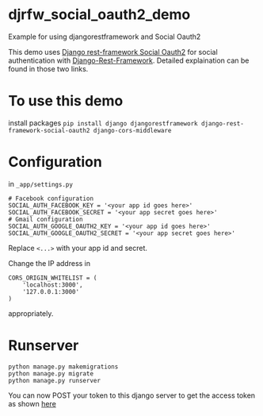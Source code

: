 # djrfw_social_oauth2_demo
Example for using djangorestframework and Social Oauth2

This demo uses [Django rest-framework Social Oauth2](https://github.com/RealmTeam/django-rest-framework-social-oauth2) for social authentication with [Django-Rest-Framework](http://www.django-rest-framework.org/).
Detailed explaination can be found in those two links.

# To use this demo
install packages
```pip install django djangorestframework django-rest-framework-social-oauth2 django-cors-middleware```

# Configuration
in ```_app/settings.py```
```
# Facebook configuration
SOCIAL_AUTH_FACEBOOK_KEY = '<your app id goes here>'
SOCIAL_AUTH_FACEBOOK_SECRET = '<your app secret goes here>'
# Gmail configuration
SOCIAL_AUTH_GOOGLE_OAUTH2_KEY = '<your app id goes here>'
SOCIAL_AUTH_GOOGLE_OAUTH2_SECRET = '<your app secret goes here>'
````
Replace ```<...>``` with your app id and secret.

Change the IP address in 
```
CORS_ORIGIN_WHITELIST = (
    'localhost:3000',
    '127.0.0.1:3000'
)
```
appropriately.

# Runserver
```
python manage.py makemigrations
python manage.py migrate
python manage.py runserver
```

You can now POST your token to this django server to get the access token as shown [here](https://github.com/RealmTeam/django-rest-framework-social-oauth2#facebook-example)

